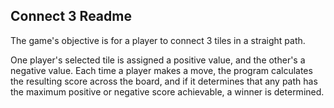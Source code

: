 ## Connect 3 Readme

The game's objective is for a player to connect 3 tiles in a straight path. 

One player's selected tile is assigned a positive value, and the other's a negative value. Each time a player makes a move, the program calculates the resulting score across the board, and if it determines that any path has the maximum positive or negative score achievable, a winner is determined.

